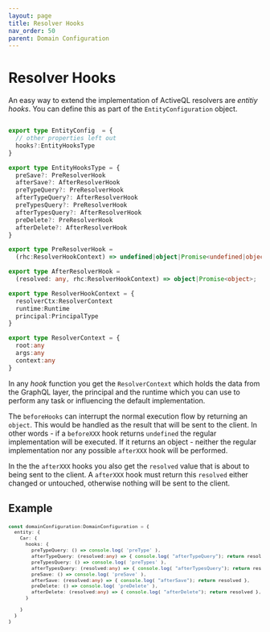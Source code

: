 ```yaml
---
layout: page
title: Resolver Hooks
nav_order: 50
parent: Domain Configuration
---
```


# Resolver Hooks

An easy way to extend the implementation of ActiveQL resolvers are _entitiy hooks_. You can define this as part of the `EntityConfiguration` object. 

```typescript

export type EntityConfig  = {
  // other properties left out
  hooks?:EntityHooksType
}

export type EntityHooksType = {
  preSave?: PreResolverHook
  afterSave?: AfterResolverHook
  preTypeQuery?: PreResolverHook
  afterTypeQuery?: AfterResolverHook
  preTypesQuery?: PreResolverHook
  afterTypesQuery?: AfterResolverHook
  preDelete?: PreResolverHook
  afterDelete?: AfterResolverHook
}

export type PreResolverHook = 
  (rhc:ResolverHookContext) => undefined|object|Promise<undefined|object>;

export type AfterResolverHook = 
  (resolved: any, rhc:ResolverHookContext) => object|Promise<object>;

export type ResolverHookContext = {
  resolverCtx:ResolverContext
  runtime:Runtime
  principal:PrincipalType
}

export type ResolverContext = {
  root:any
  args:any
  context:any
}
```

In any _hook_ function you get the `ResolverContext` which holds the data from the GraphQL layer, the principal and the runtime which you can use to perform any task or influencing the default implementation. 

The `beforeHooks` can interrupt the normal execution flow by returning an `object`. This would be handled as the result that will be sent to the client. In other words - if a `beforeXXX` hook returns `undefined` the regular implementation will be executed. If it returns an object - neither the regular implementation nor any possible `afterXXX` hook will be performed.

In the the `afterXXX` hooks you also get the `resolved` value that is about to being sent to the client. A `afterXXX` hook must return this `resolved` either changed or untouched, otherwise nothing will be sent to the client.

## Example

<div style="font-size:0.8em">

```typescript 
const domainConfiguration:DomainConfiguration = {
  entity: {
    Car: {
      hooks: {
        preTypeQuery: () => console.log( 'preType' ),
        afterTypeQuery: (resolved:any) => { console.log( "afterTypeQuery"); return resolved },
        preTypesQuery: () => console.log( 'preTypes' ),
        afterTypesQuery: (resolved:any) => { console.log( "afterTypesQuery"); return resolved },
        preSave: () => console.log( 'preSave' ),
        afterSave: (resolved:any) => { console.log( "afterSave"); return resolved },
        preDelete: () => console.log( 'preDelete' ),
        afterDelete: (resolved:any) => { console.log( "afterDelete"); return resolved },
      }

    }
  }
}
```
</div>



